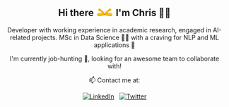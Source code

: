 <h2 align="center">
<div>
Hi there <img src="https://raw.githubusercontent.com/christospi/christospi/master/assets/elbow.gif" width="40px"> I'm Chris 🐱‍💻</div>
</h2>

<p align="center">Developer with working experience in academic research, engaged in AI-related projects. MSc in Data Science 👨‍🎓 with a craving for NLP and ML applications 🤯 <p>

<p align="center">I'm currently job-hunting 👀, looking for an awesome team to collaborate with!<p>

<p align="center">📫 Contact me at:<p>

<div align='center'>

[![LinkedIn][4_icon2]][4]
&nbsp;
[![Twitter][7_icon]][1]

</div>

<!-- Please don't remove this: Grab your social icons from https://github.com/carlsednaoui/gitsocial -->

<!-- icons without padding -->

[4_icon2]: https://img.shields.io/badge/LinkedIn-0077B5?style=for-the-badge&logo=linkedin&logoColor=black
[7_icon]: https://img.shields.io/badge/Twitter-1DA1F2?style=for-the-badge&logo=twitter&logoColor=black

<!-- links to your social media accounts -->
<!-- update these accordingly -->

[1]: http://www.twitter.com/_chrispap
[4]: https://www.linkedin.com/in/christospapaloukas/

<!--
**christospi/christospi** is a ✨ _special_ ✨ repository because its `README.md` (this file) appears on your GitHub profile.

Here are some ideas to get you started:

- 🔭 I’m currently working on ...
- 🌱 I’m currently learning ...
- 👯 I’m looking to collaborate on ...
- 🤔 I’m looking for help with ...
- 💬 Ask me about ...
- 📫 How to reach me: ...
- 😄 Pronouns: ...
- ⚡ Fun fact: ...
-->
